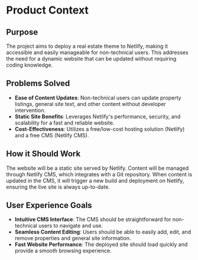 # Product Context

## Purpose
The project aims to deploy a real estate theme to Netlify, making it accessible and easily manageable for non-technical users. This addresses the need for a dynamic website that can be updated without requiring coding knowledge.

## Problems Solved
- **Ease of Content Updates**: Non-technical users can update property listings, general site text, and other content without developer intervention.
- **Static Site Benefits**: Leverages Netlify's performance, security, and scalability for a fast and reliable website.
- **Cost-Effectiveness**: Utilizes a free/low-cost hosting solution (Netlify) and a free CMS (Netlify CMS).

## How it Should Work
The website will be a static site served by Netlify. Content will be managed through Netlify CMS, which integrates with a Git repository. When content is updated in the CMS, it will trigger a new build and deployment on Netlify, ensuring the live site is always up-to-date.

## User Experience Goals
- **Intuitive CMS Interface**: The CMS should be straightforward for non-technical users to navigate and use.
- **Seamless Content Editing**: Users should be able to easily add, edit, and remove properties and general site information.
- **Fast Website Performance**: The deployed site should load quickly and provide a smooth browsing experience.
